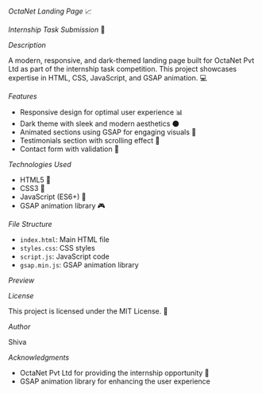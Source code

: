 *OctaNet Landing Page* 📈


*Internship Task Submission* 📝


*Description*


A modern, responsive, and dark-themed landing page built for OctaNet Pvt Ltd as part of the internship task competition. This project showcases expertise in HTML, CSS, JavaScript, and GSAP animation. 💻


*Features*


- Responsive design for optimal user experience 📊
- Dark theme with sleek and modern aesthetics 🌑
- Animated sections using GSAP for engaging visuals 🎥
- Testimonials section with scrolling effect 📜
- Contact form with validation 📝


*Technologies Used*


- HTML5 📄
- CSS3 💅
- JavaScript (ES6+) 📜
- GSAP animation library 🎮


*File Structure*


- `index.html`: Main HTML file
- `styles.css`: CSS styles
- `script.js`: JavaScript code
- `gsap.min.js`: GSAP animation library



*Preview*


[Live Demo]: 
https://shiva-sainiiii.github.io/OCTANET-OCTOBER-TASK-1-LANDING-PAGE-/

[GitHub Repository]: 
https://github.com/Shiva-sainiiii/OCTANET-OCTOBER-TASK-1-LANDING-PAGE-


*License*


This project is licensed under the MIT License. 📜


*Author*


Shiva


*Acknowledgments*


- OctaNet Pvt Ltd for providing the internship opportunity 🙏
- GSAP animation library for enhancing the user experience
